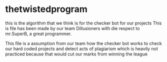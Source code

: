 # thetwistedprogram
this is the algorithm that we think is for the checker bot for our projects
This is file has been made by our team Dillusioners with die respect to mr.SuperB, a great programmer.

This file is a assumption from our team how the checker bot works to check our hard coded projects and detect acts of plagiarism which is heavily not practiced because that would cut our marks from winning the league
